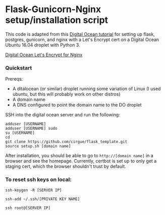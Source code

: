 # Flask-Gunicorn-Nginx setup/installation script
This code is adapted from this [Digital Ocean tutorial](https://www.digitalocean.com/community/tutorials/how-to-serve-flask-applications-with-gunicorn-and-nginx-on-ubuntu-16-04#create-a-systemd-unit-file) for setting up flask, postgres, gunicorn, and nginx with a Let's Encrypt cert on a Digital Ocean Ubuntu 16.04 droplet with Python 3.

[Digital Ocean Let's Encrypt for Nginx](https://www.digitalocean.com/community/tutorials/how-to-secure-nginx-with-let-s-encrypt-on-ubuntu-16-04)


### Quickstart
Prereqs:
- A ditalocean (or similar) droplet running some variation of Linux (I used ubuntu, but this will probably work on other distros)
- A domain name
- A DNS configured to point the domain name to the DO droplet

SSH into the digital ocean server and run the following:

```
adduser [USERNAME]
adduser [USERNAME] sudo
su [USERNAME]
cd
git clone https://github.com/cirgue/flask_template.git
source setup.sh [domain name]
```

After installation, you should be able to go to `http://[domain name]` in a browser and see the homepage. Currently, certbot is set up to only get a staging cert, which the browser shouldn't trust by default.

### To reset ssh keys on local:

`ssh-keygen -R [SERVER IP]`

`ssh-add ~/.ssh/[PRIVATE KEY NAME]`

`ssh root@[SERVER IP]`

